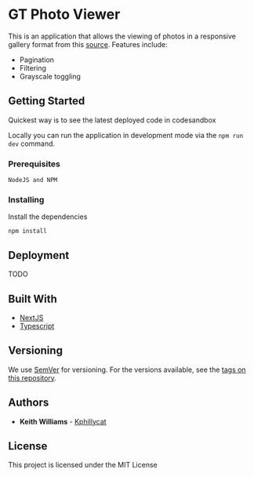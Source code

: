 # GT Photo Viewer

This is an application that allows the viewing of photos in a responsive gallery format from this [source](https://pastebin.com/BmA8B0tY). Features include:

- Pagination
- Filtering
- Grayscale toggling

## Getting Started

Quickest way is to see the latest deployed code in codesandbox

Locally you can run the application in development mode via the `npm run dev` command.

### Prerequisites

```
NodeJS and NPM

```

### Installing

Install the dependencies

```
npm install
```

## Deployment

TODO

## Built With

- [NextJS](https://nextjs.org/)
- [Typescript](https://www.typescriptlang.org/)

## Versioning

We use [SemVer](http://semver.org/) for versioning. For the versions available, see the [tags on this repository](https://github.com/your/project/tags).

## Authors

- **Keith Williams** - [Kphillycat](https://github.com/Kphillycat)

## License

This project is licensed under the MIT License
